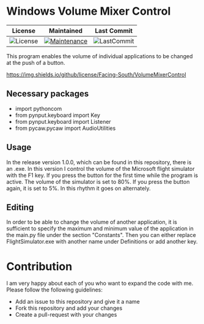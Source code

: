 # Windows Volume Mixer Control

| License | Maintained | Last Commit |
| :-: | :-: | :-: |
| ![License](https://img.shields.io/github/license/Facing-South/VolumeMixerControl) | [![Maintenance](https://img.shields.io/badge/Maintained%3F-yes-green.svg)](https://GitHub.com/Naereen/StrapDown.js/graphs/commit-activity) | ![LastCommit](https://img.shields.io/github/last-commit/Facing-South/VolumeMixerControl) |

This program enables the volume of individual applications to be changed at the push of a button.

https://img.shields.io/github/license/Facing-South/VolumeMixerControl

## Necessary packages
- import pythoncom
- from pynput.keyboard import Key
- from pynput.keyboard import Listener
- from pycaw.pycaw import AudioUtilities

## Usage
In the release version 1.0.0, which can be found in this repository, there is an .exe. In this version I control the volume of the Microsoft flight simulator with the F1 key. If you press the button for the first time while the program is active. The volume of the simulator is set to 80%. If you press the button again, it is set to 5%. In this rhythm it goes on alternately.

## Editing
In order to be able to change the volume of another application, it is sufficient to specify the maximum and minimum value of the application in the main.py file under the section "Constants". Then you can either replace FlightSimulator.exe with another name under Definitions or add another key.

# Contribution
I am very happy about each of you who want to expand the code with me. Please follow the following guidelines:

- Add an issue to this repository and give it a name
- Fork this repository and add your changes
- Create a pull-request with your changes
